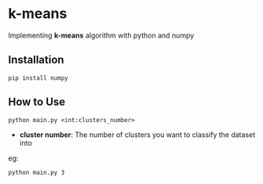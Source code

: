 # k-means

Implementing **k-means** algorithm with python and numpy

## Installation

```shell
pip install numpy
```

## How to Use

```shell
python main.py <int:clusters_number>
```

- **cluster number**: The number of clusters you want to classify the dataset into

eg:

```shell
python main.py 3
```
